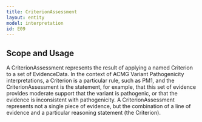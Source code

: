 ```yaml
---
title: CriterionAssessment
layout: entity
model: interpretation
id: E09
---
```


Scope and Usage
---------------

A CriterionAssessment represents the result of applying a named Criterion to a set of EvidenceData.   In the context of ACMG Variant Pathogenicity interpretations, a Criterion is a particular rule, such as PM1, and the CriterionAssessment is the statement, for example, that this set of evidence provides moderate support that the variant is pathogenic, or that the evidence is inconsistent with pathogenicity.  A CriterionAssessment represents not a single piece of evidence, but the combination of a line of evidence and a particular reasoning statement (the Criterion).
